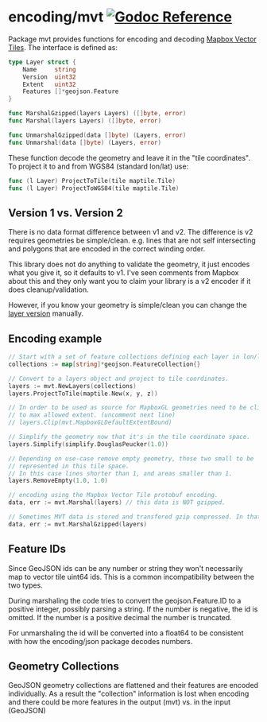 # encoding/mvt [![Godoc Reference](https://pkg.go.dev/badge/github.com/paulmach/orb)](https://pkg.go.dev/github.com/paulmach/orb/encoding/mvt)

Package mvt provides functions for encoding and decoding
[Mapbox Vector Tiles](https://www.mapbox.com/vector-tiles/specification/).
The interface is defined as:

```go
type Layer struct {
    Name     string
    Version  uint32
    Extent   uint32
    Features []*geojson.Feature
}

func MarshalGzipped(layers Layers) ([]byte, error)
func Marshal(layers Layers) ([]byte, error)

func UnmarshalGzipped(data []byte) (Layers, error)
func Unmarshal(data []byte) (Layers, error)
```

These function decode the geometry and leave it in the "tile coordinates".
To project it to and from WGS84 (standard lon/lat) use:

```go
func (l Layer) ProjectToTile(tile maptile.Tile)
func (l Layer) ProjectToWGS84(tile maptile.Tile)
```

## Version 1 vs. Version 2

There is no data format difference between v1 and v2. The difference is v2 requires geometries
be simple/clean. e.g. lines that are not self intersecting and polygons that are encoded in the correct winding order.

This library does not do anything to validate the geometry, it just encodes what you give it, so it defaults to v1.
I've seen comments from Mapbox about this and they only want you to claim your library is a v2 encoder if it does cleanup/validation.

However, if you know your geometry is simple/clean you can change the [layer version](https://pkg.go.dev/github.com/paulmach/orb/encoding/mvt#Layer) manually.

## Encoding example

```go
// Start with a set of feature collections defining each layer in lon/lat (WGS84).
collections := map[string]*geojson.FeatureCollection{}

// Convert to a layers object and project to tile coordinates.
layers := mvt.NewLayers(collections)
layers.ProjectToTile(maptile.New(x, y, z))

// In order to be used as source for MapboxGL geometries need to be clipped
// to max allowed extent. (uncomment next line)
// layers.Clip(mvt.MapboxGLDefaultExtentBound)

// Simplify the geometry now that it's in the tile coordinate space.
layers.Simplify(simplify.DouglasPeucker(1.0))

// Depending on use-case remove empty geometry, those two small to be
// represented in this tile space.
// In this case lines shorter than 1, and areas smaller than 1.
layers.RemoveEmpty(1.0, 1.0)

// encoding using the Mapbox Vector Tile protobuf encoding.
data, err := mvt.Marshal(layers) // this data is NOT gzipped.

// Sometimes MVT data is stored and transfered gzip compressed. In that case:
data, err := mvt.MarshalGzipped(layers)
```

## Feature IDs

Since GeoJSON ids can be any number or string they won't necessarily map to vector tile uint64 ids.
This is a common incompatibility between the two types.

During marshaling the code tries to convert the geojson.Feature.ID to a positive integer, possibly parsing a string.
If the number is negative, the id is omitted. If the number is a positive decimal the number is truncated.

For unmarshaling the id will be converted into a float64 to be consistent with how
the encoding/json package decodes numbers.

## Geometry Collections

GeoJSON geometry collections are flattened and their features are encoded individually.
As a result the "collection" information is lost when encoding and there could be more
features in the output (mvt) vs. in the input (GeoJSON)
